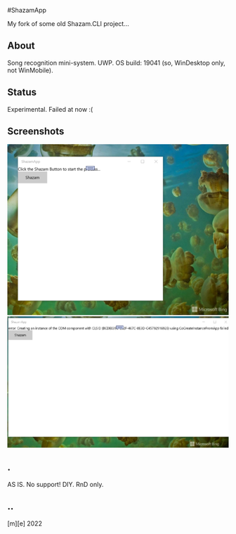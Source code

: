 #ShazamApp

My fork of some old Shazam.CLI project... 

## About
Song recognition mini-system. UWP. OS build: 19041 (so, WinDesktop only, not WinMobile).


## Status

Experimental. Failed at now :(

## Screenshots
<p float="left">
  <img src="Images/shot1.png" width="800">
  <img src="Images/shot2.png" width="800"> 
</p>


## . 

AS IS. No support! DIY. RnD only.

## ..

[m][e] 2022

